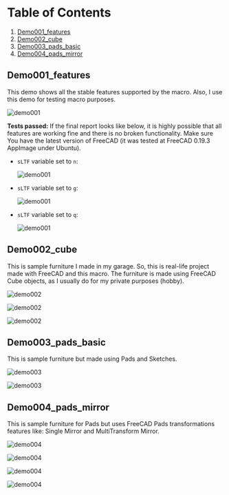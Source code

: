 # Table of Contents

1. [Demo001_features](#demo001_features)
2. [Demo002_cube](#demo002_cube)
3. [Demo003_pads_basic](#demo003_pads_basic)
4. [Demo004_pads_mirror](#demo004_pads_mirror)

## Demo001_features

This demo shows all the stable features supported by the macro. Also, I use this demo for testing macro purposes.

![demo001](https://raw.githubusercontent.com/dprojects/getDimensions/master/Screenshots/demo001/s001.png)

**Tests passed:** If the final report looks like below, it is highly possible that all features are working fine and there is no broken functionality. Make sure You have the latest version of FreeCAD (it was tested at FreeCAD 0.19.3 AppImage under Ubuntu).

* `sLTF` variable set to `n`:

	![demo001](https://raw.githubusercontent.com/dprojects/getDimensions/master/Screenshots/demo001/s002.png)

* `sLTF` variable set to `g`:

	![demo001](https://raw.githubusercontent.com/dprojects/getDimensions/master/Screenshots/demo001/s003.png)

* `sLTF` variable set to `q`:

	![demo001](https://raw.githubusercontent.com/dprojects/getDimensions/master/Screenshots/demo001/s004.png)

## Demo002_cube

This is sample furniture I made in my garage. So, this is real-life project made with FreeCAD and this macro. The furniture is made using FreeCAD Cube objects, as I usually do for my private purposes (hobby).

![demo002](https://raw.githubusercontent.com/dprojects/getDimensions/master/Screenshots/demo002/s001.png)

![demo002](https://raw.githubusercontent.com/dprojects/getDimensions/master/Screenshots/demo002/s002.png)

![demo002](https://raw.githubusercontent.com/dprojects/getDimensions/master/Screenshots/demo002/s003.png)

## Demo003_pads_basic

This is sample furniture but made using Pads and Sketches. 

![demo003](https://raw.githubusercontent.com/dprojects/getDimensions/master/Screenshots/demo003/s001.png)

![demo003](https://raw.githubusercontent.com/dprojects/getDimensions/master/Screenshots/demo003/s002.png)


## Demo004_pads_mirror

This is sample furniture for Pads but uses FreeCAD Pads transformations features like: Single Mirror and MultiTransform Mirror.

![demo004](https://raw.githubusercontent.com/dprojects/getDimensions/master/Screenshots/demo004/s001.png)

![demo004](https://raw.githubusercontent.com/dprojects/getDimensions/master/Screenshots/demo004/s002.png)

![demo004](https://raw.githubusercontent.com/dprojects/getDimensions/master/Screenshots/demo004/s003.png)

![demo004](https://raw.githubusercontent.com/dprojects/getDimensions/master/Screenshots/demo004/s004.png)
